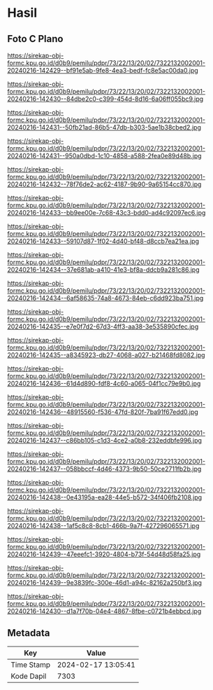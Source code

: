 # Hasil

## Foto C Plano

https://sirekap-obj-formc.kpu.go.id/d0b9/pemilu/pdpr/73/22/13/20/02/7322132002001-20240216-142429--bf91e5ab-9fe8-4ea3-bedf-fc8e5ac00da0.jpg

https://sirekap-obj-formc.kpu.go.id/d0b9/pemilu/pdpr/73/22/13/20/02/7322132002001-20240216-142430--84dbe2c0-c399-454d-8d16-6a06ff055bc9.jpg

https://sirekap-obj-formc.kpu.go.id/d0b9/pemilu/pdpr/73/22/13/20/02/7322132002001-20240216-142431--50fb21ad-86b5-47db-b303-5ae1b38cbed2.jpg

https://sirekap-obj-formc.kpu.go.id/d0b9/pemilu/pdpr/73/22/13/20/02/7322132002001-20240216-142431--950a0dbd-1c10-4858-a588-2fea0e89d48b.jpg

https://sirekap-obj-formc.kpu.go.id/d0b9/pemilu/pdpr/73/22/13/20/02/7322132002001-20240216-142432--78f76de2-ac62-4187-9b90-9a65154cc870.jpg

https://sirekap-obj-formc.kpu.go.id/d0b9/pemilu/pdpr/73/22/13/20/02/7322132002001-20240216-142433--bb9ee00e-7c68-43c3-bdd0-ad4c92097ec6.jpg

https://sirekap-obj-formc.kpu.go.id/d0b9/pemilu/pdpr/73/22/13/20/02/7322132002001-20240216-142433--59107d87-1f02-4d40-bf48-d8ccb7ea21ea.jpg

https://sirekap-obj-formc.kpu.go.id/d0b9/pemilu/pdpr/73/22/13/20/02/7322132002001-20240216-142434--37e681ab-a410-41e3-bf8a-ddcb9a281c86.jpg

https://sirekap-obj-formc.kpu.go.id/d0b9/pemilu/pdpr/73/22/13/20/02/7322132002001-20240216-142434--6af58635-74a8-4673-84eb-c6dd923ba751.jpg

https://sirekap-obj-formc.kpu.go.id/d0b9/pemilu/pdpr/73/22/13/20/02/7322132002001-20240216-142435--e7e0f7d2-67d3-4ff3-aa38-3e535890cfec.jpg

https://sirekap-obj-formc.kpu.go.id/d0b9/pemilu/pdpr/73/22/13/20/02/7322132002001-20240216-142435--a8345923-db27-4068-a027-b21468fd8082.jpg

https://sirekap-obj-formc.kpu.go.id/d0b9/pemilu/pdpr/73/22/13/20/02/7322132002001-20240216-142436--61d4d890-fdf8-4c60-a065-04f1cc79e9b0.jpg

https://sirekap-obj-formc.kpu.go.id/d0b9/pemilu/pdpr/73/22/13/20/02/7322132002001-20240216-142436--48915560-f536-47fd-820f-7ba91f67edd0.jpg

https://sirekap-obj-formc.kpu.go.id/d0b9/pemilu/pdpr/73/22/13/20/02/7322132002001-20240216-142437--c86bb105-c1d3-4ce2-a0b8-232eddbfe996.jpg

https://sirekap-obj-formc.kpu.go.id/d0b9/pemilu/pdpr/73/22/13/20/02/7322132002001-20240216-142437--058bbccf-4d46-4373-9b50-50ce2711fb2b.jpg

https://sirekap-obj-formc.kpu.go.id/d0b9/pemilu/pdpr/73/22/13/20/02/7322132002001-20240216-142438--0e43195a-ea28-44e5-b572-34f406fb2108.jpg

https://sirekap-obj-formc.kpu.go.id/d0b9/pemilu/pdpr/73/22/13/20/02/7322132002001-20240216-142438--1af5c8c8-8cb1-466b-9a7f-427296065571.jpg

https://sirekap-obj-formc.kpu.go.id/d0b9/pemilu/pdpr/73/22/13/20/02/7322132002001-20240216-142439--47eeefc1-3920-4804-b73f-54d48d58fa25.jpg

https://sirekap-obj-formc.kpu.go.id/d0b9/pemilu/pdpr/73/22/13/20/02/7322132002001-20240216-142439--9e3839fc-300e-46d1-a94c-82162a250bf3.jpg

https://sirekap-obj-formc.kpu.go.id/d0b9/pemilu/pdpr/73/22/13/20/02/7322132002001-20240216-142430--d1a7f70b-04e4-4867-8fbe-c0721b4ebbcd.jpg


## Metadata

| Key        | Value               |
| ---------- | ------------------- |
| Time Stamp | 2024-02-17 13:05:41 |
| Kode Dapil | 7303                |



